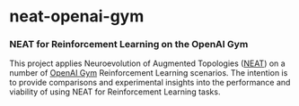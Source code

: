 # neat-openai-gym

### NEAT for Reinforcement Learning on the OpenAI Gym

This project applies Neuroevolution of Augmented Topologies ([NEAT](https://en.wikipedia.org/wiki/Neuroevolution_of_augmenting_topologies)) on a number of [OpenAI Gym](https://gym.openai.com/) Reinforcement Learning scenarios. The intention is to provide comparisons and experimental insights into the performance and viability of using NEAT for Reinforcement Learning tasks.
